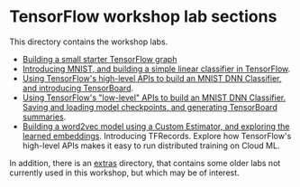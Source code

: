 
# TensorFlow workshop lab sections

This directory contains the workshop labs.

- [Building a small starter TensorFlow graph](starter_tf_graph/README.md)
- [Introducing MNIST, and building a simple linear classifier in TensorFlow](mnist_series/01_README_mnist_simple.md).
- [Using TensorFlow's high-level APIs to build an MNIST DNN Classifier, and introducing TensorBoard](mnist_series/02_README_mnist_tflearn.md).
- [Using TensorFlow's "low-level" APIs to build an MNIST DNN Classifier. Saving and loading model checkpoints, and generating TensorBoard summaries](mnist_series/03_README_mnist_layers.md).
- [Building a word2vec model using a Custom Estimator, and exploring the learned embeddings](word2vec/README.md). Introducing TFRecords. Explore how TensorFlow's high-level APIs makes it easy to run distributed training on Cloud ML.

In addition, there is an [extras](extras/README.md) directory, that contains some older labs not currently used in this workshop, but which may be of interest.
